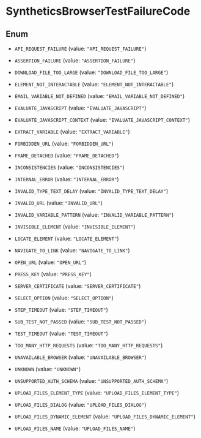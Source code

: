 # SyntheticsBrowserTestFailureCode

## Enum

- `API_REQUEST_FAILURE` (value: `"API_REQUEST_FAILURE"`)

- `ASSERTION_FAILURE` (value: `"ASSERTION_FAILURE"`)

- `DOWNLOAD_FILE_TOO_LARGE` (value: `"DOWNLOAD_FILE_TOO_LARGE"`)

- `ELEMENT_NOT_INTERACTABLE` (value: `"ELEMENT_NOT_INTERACTABLE"`)

- `EMAIL_VARIABLE_NOT_DEFINED` (value: `"EMAIL_VARIABLE_NOT_DEFINED"`)

- `EVALUATE_JAVASCRIPT` (value: `"EVALUATE_JAVASCRIPT"`)

- `EVALUATE_JAVASCRIPT_CONTEXT` (value: `"EVALUATE_JAVASCRIPT_CONTEXT"`)

- `EXTRACT_VARIABLE` (value: `"EXTRACT_VARIABLE"`)

- `FORBIDDEN_URL` (value: `"FORBIDDEN_URL"`)

- `FRAME_DETACHED` (value: `"FRAME_DETACHED"`)

- `INCONSISTENCIES` (value: `"INCONSISTENCIES"`)

- `INTERNAL_ERROR` (value: `"INTERNAL_ERROR"`)

- `INVALID_TYPE_TEXT_DELAY` (value: `"INVALID_TYPE_TEXT_DELAY"`)

- `INVALID_URL` (value: `"INVALID_URL"`)

- `INVALID_VARIABLE_PATTERN` (value: `"INVALID_VARIABLE_PATTERN"`)

- `INVISIBLE_ELEMENT` (value: `"INVISIBLE_ELEMENT"`)

- `LOCATE_ELEMENT` (value: `"LOCATE_ELEMENT"`)

- `NAVIGATE_TO_LINK` (value: `"NAVIGATE_TO_LINK"`)

- `OPEN_URL` (value: `"OPEN_URL"`)

- `PRESS_KEY` (value: `"PRESS_KEY"`)

- `SERVER_CERTIFICATE` (value: `"SERVER_CERTIFICATE"`)

- `SELECT_OPTION` (value: `"SELECT_OPTION"`)

- `STEP_TIMEOUT` (value: `"STEP_TIMEOUT"`)

- `SUB_TEST_NOT_PASSED` (value: `"SUB_TEST_NOT_PASSED"`)

- `TEST_TIMEOUT` (value: `"TEST_TIMEOUT"`)

- `TOO_MANY_HTTP_REQUESTS` (value: `"TOO_MANY_HTTP_REQUESTS"`)

- `UNAVAILABLE_BROWSER` (value: `"UNAVAILABLE_BROWSER"`)

- `UNKNOWN` (value: `"UNKNOWN"`)

- `UNSUPPORTED_AUTH_SCHEMA` (value: `"UNSUPPORTED_AUTH_SCHEMA"`)

- `UPLOAD_FILES_ELEMENT_TYPE` (value: `"UPLOAD_FILES_ELEMENT_TYPE"`)

- `UPLOAD_FILES_DIALOG` (value: `"UPLOAD_FILES_DIALOG"`)

- `UPLOAD_FILES_DYNAMIC_ELEMENT` (value: `"UPLOAD_FILES_DYNAMIC_ELEMENT"`)

- `UPLOAD_FILES_NAME` (value: `"UPLOAD_FILES_NAME"`)
